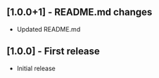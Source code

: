 ## [1.0.0+1] - README.md changes

* Updated README.md

## [1.0.0] - First release

* Initial release
